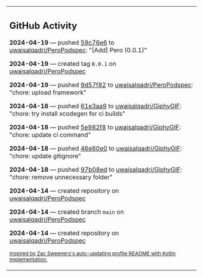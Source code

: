 <table><tr><td valign="top" width="100%">    

## GitHub Activity

**2024-04-19** — pushed [59c76e6](https://github.com/uwaisalqadri/PeroPodspec/commits/59c76e66a8a4bda0aa7861c7d8340e203bde360e) to [uwaisalqadri/PeroPodspec](https://github.com/uwaisalqadri/PeroPodspec): "[Add] Pero (0.0.1)"

**2024-04-19** — created tag `0.0.1` on [uwaisalqadri/PeroPodspec](https://github.com/uwaisalqadri/PeroPodspec)

**2024-04-19** — pushed [9d57f82](https://github.com/uwaisalqadri/PeroPodspec/commits/9d57f8275206c67f4c423f65d77aa725eef0c7d8) to [uwaisalqadri/PeroPodspec](https://github.com/uwaisalqadri/PeroPodspec): "chore: upload framework"

**2024-04-18** — pushed [61e3aa9](https://github.com/uwaisalqadri/GiphyGIF/commits/61e3aa9e2522b7771f55ca4bed29eafe27e6f694) to [uwaisalqadri/GiphyGIF](https://github.com/uwaisalqadri/GiphyGIF): "chore: try install xcodegen for ci builds"

**2024-04-18** — pushed [5e982f8](https://github.com/uwaisalqadri/GiphyGIF/commits/5e982f8e7f727b3d4a3ca7c4ef8789170a1fe5eb) to [uwaisalqadri/GiphyGIF](https://github.com/uwaisalqadri/GiphyGIF): "chore: update ci command"

**2024-04-18** — pushed [46e60e0](https://github.com/uwaisalqadri/GiphyGIF/commits/46e60e0db7de22a2d274b3ccc29f01d28b6e8188) to [uwaisalqadri/GiphyGIF](https://github.com/uwaisalqadri/GiphyGIF): "chore: update gitignore"

**2024-04-18** — pushed [97b08ed](https://github.com/uwaisalqadri/GiphyGIF/commits/97b08ed05e02c929a8cbf726f2a629e090b1829e) to [uwaisalqadri/GiphyGIF](https://github.com/uwaisalqadri/GiphyGIF): "chore: remove unnecessary folder"

**2024-04-14** — created repository on [uwaisalqadri/PeroPodspec](https://github.com/uwaisalqadri/PeroPodspec)

**2024-04-14** — created branch `main` on [uwaisalqadri/PeroPodspec](https://github.com/uwaisalqadri/PeroPodspec)

**2024-04-14** — created repository on [uwaisalqadri/PeroPodspec](https://github.com/uwaisalqadri/PeroPodspec)
                
<sub><a href="https://github.com/ZacSweers/ZacSweers/">Inspired by Zac Sweeners's auto-updating profile README with Kotlin Implementation.</a></sub>
        